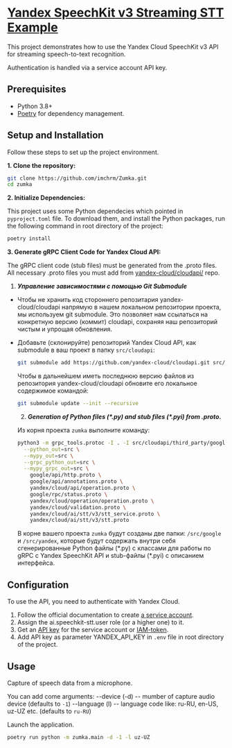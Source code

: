 # [Yandex SpeechKit v3 Streaming STT Example](https://yandex.cloud/ru/docs/speechkit/stt/api/streaming-examples-v3)
This project demonstrates how to use the Yandex Cloud SpeechKit v3 API for streaming speech-to-text recognition.

Authentication is handled via a service account API key.

## Prerequisites

- Python 3.8+
- [Poetry](https://python-poetry.org/) for dependency management.

## Setup and Installation

Follow these steps to set up the project environment.

**1. Clone the repository:**

```bash
git clone https://github.com/imchrm/Zumka.git
cd zumka
```

**2. Initialize Dependencies:**

This project uses some Python dependecies which pointed in `pyproject.toml` file. To download them, and install the Python packages, run the following command in root directory of the project:
```bash
poetry install
```

**3. Generate gRPC Client Code for Yandex Cloud API:**

The gRPC client code (stub files) must be generated from the .proto files. All necessary .proto files you must add from [yandex-cloud/cloudapi/](https://github.com/yandex-cloud/cloudapi.git) repo.

  1. ***Управление зависимостями с помощью Git Submodule***

* Чтобы не хранить код стороннего репозитария yandex-cloud/cloudapi напрямую в нашем локальном репозитории проекта, мы используем git submodule. Это позволяет нам ссылаться на конкретную версию (коммит) cloudapi, сохраняя наш репозиторий чистым и упрощая обновления.
* Добавьте (склонируйте) репозиторий Yandex Cloud API, как submodule в ваш проект в папку `src/cloudapi`:

  ```bash
  git submodule add https://github.com/yandex-cloud/cloudapi.git src/cloudapi
  ```

  Чтобы в дальнейшем иметь последнюю версию файлов из репозитория yandex-cloud/cloudapi обновите его локальное содержимое командой: 
  
  ```bash
  git submodule update --init --recursive
  ```

  2. ***Generation of Python files (\*.py) and stub files (\*.pyi) from .proto.***

  Из корня проекта `zumka` выполните команду:

  ```bash
  python3 -m grpc_tools.protoc -I . -I src/cloudapi/third_party/googleapis \
    --python_out=src \
    --mypy_out=src \
    --grpc_python_out=src \
    --mypy_grpc_out=src \
      google/api/http.proto \
      google/api/annotations.proto \
      yandex/cloud/api/operation.proto \
      google/rpc/status.proto \
      yandex/cloud/operation/operation.proto \
      yandex/cloud/validation.proto \
      yandex/cloud/ai/stt/v3/stt_service.proto \
      yandex/cloud/ai/stt/v3/stt.proto
  ```
  В корне вашего проекта `zumka` будут созданы две папки: `/src/google` и `/src/yandex`, которые будут содержать внутри себя сгенерированные Python файлы (\*.py) с классами для работы по gRPC с Yandex SpeechKit API и stub-файлы (\*.pyi) с описанием интерфейса.  

## Configuration

To use the API, you need to authenticate with Yandex Cloud.

1. Follow the official documentation to create [a service account](https://yandex.cloud/ru/docs/iam/operations/sa/create).
2. Assign the ai.speechkit-stt.user role (or a higher one) to it.
3. Get an [API key](https://yandex.cloud/ru/docs/iam/concepts/authorization/api-key) for the service account or [IAM-token](https://yandex.cloud/ru/docs/iam/concepts/authorization/iam-token).
4. Add API key as parameter YANDEX_API_KEY in `.env` file in root directory of the project.

## Usage

Capture of speech data from a microphone.

You can add come arguments:
--device (-d) -- mumber of capture audio device (defaults to `-1`)
--language (l) -- language code like: ru-RU, en-US, uz-UZ etc. (defaults to `ru-RU`)

Launch the application.
```bash
poetry run python -m zumka.main -d -1 -l uz-UZ
```
<!-- By default zumka.main is using constant `AUDIO_PATH = "assets/sound/speech_00.pcm"` for speech recognition. -->

